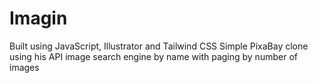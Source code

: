# Imagin
Built using JavaScript, Illustrator and Tailwind CSS
Simple PixaBay clone using his API image search engine by name with paging by number of images
